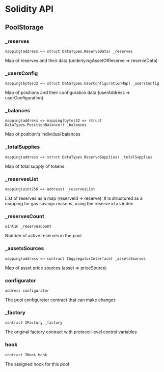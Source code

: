 # Solidity API

## PoolStorage

### _reserves

```solidity
mapping(address => struct DataTypes.ReserveData) _reserves
```

Map of reserves and their data (underlyingAssetOfReserve => reserveData)

### _usersConfig

```solidity
mapping(bytes32 => struct DataTypes.UserConfigurationMap) _usersConfig
```

Map of positions and their configuration data (userAddress => userConfiguration)

### _balances

```solidity
mapping(address => mapping(bytes32 => struct DataTypes.PositionBalance)) _balances
```

Map of position's individual balances

### _totalSupplies

```solidity
mapping(address => struct DataTypes.ReserveSupplies) _totalSupplies
```

Map of total supply of tokens

### _reservesList

```solidity
mapping(uint256 => address) _reservesList
```

List of reserves as a map (reserveId => reserve).
It is structured as a mapping for gas savings reasons, using the reserve id as index

### _reservesCount

```solidity
uint16 _reservesCount
```

Number of active reserves in the pool

### _assetsSources

```solidity
mapping(address => contract IAggregatorInterface) _assetsSources
```

Map of asset price sources (asset => priceSource)

### configurator

```solidity
address configurator
```

The pool configurator contract that can make changes

### _factory

```solidity
contract IFactory _factory
```

The original factory contract with protocol-level control variables

### hook

```solidity
contract IHook hook
```

The assigned hook for this pool

